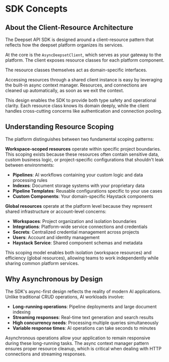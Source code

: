 # SDK Concepts

## About the Client-Resource Architecture

The Deepset API SDK is designed around a client-resource pattern that reflects how the deepset platform organizes its services.

At the core is the `AsyncDeepsetClient`, which serves as your gateway to the platform. The client exposes resource classes
for each platform component.

The resource classes themselves act as domain-specific interfaces.

Accessing resources through a shared client instance is easy by leveraging the built-in async context manager. Resources,
and connections are cleaned up automatically, as soon as we exit the context.

This design enables the SDK to provide both type safety and operational clarity.
Each resource class knows its domain deeply, while the client handles cross-cutting concerns like authentication and connection pooling.

## Understanding Resource Scoping

The platform distinguishes between two fundamental scoping patterns:

**Workspace-scoped resources** operate within specific project boundaries. This scoping exists because these resources often contain sensitive data, custom business logic, or project-specific configurations that shouldn't leak between environments:

- **Pipelines**: AI workflows containing your custom logic and data processing rules
- **Indexes**: Document storage systems with your proprietary data
- **Pipeline Templates**: Reusable configurations specific to your use cases
- **Custom Components**: Your domain-specific Haystack components

**Global resources** operate at the platform level because they represent shared infrastructure or account-level concerns:

- **Workspaces**: Project organization and isolation boundaries
- **Integrations**: Platform-wide service connections and credentials
- **Secrets**: Centralized credential management across projects
- **Users**: Account and identity management
- **Haystack Service**: Shared component schemas and metadata

This scoping model enables both isolation (workspace resources) and efficiency (global resources), allowing teams to work independently while sharing common platform services.

## Why Asynchronous by Design

The SDK's async-first design reflects the reality of modern AI applications. Unlike traditional CRUD operations, AI workloads involve:

- **Long-running operations**: Pipeline deployments and large document indexing
- **Streaming responses**: Real-time text generation and search results
- **High concurrency needs**: Processing multiple queries simultaneously
- **Variable response times**: AI operations can take seconds to minutes

Asynchronous operations allow your application to remain responsive during these long-running tasks. The async context manager pattern ensures proper resource cleanup, which is critical when dealing with HTTP connections and streaming responses.
